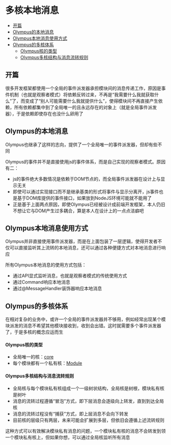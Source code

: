 # 多核本地消息

- [开篇](#开篇)
- [Olympus的本地消息](#olympus的本地消息)
- [Olympus本地消息使用方式](#olympus本地消息使用方式)
- [Olympus的多核体系](#olympus的多核体系)
    - [Olympus核的类型](#olympus核的类型)
    - [Olympus多核结构与消息流转规则](#olympus多核结构与消息流转规则)

## 开篇

很多开发框架都使用一个全局的事件派发器承担模块间的消息传递工作，原因是事件机制（也就是观察者模式）将依赖反转过来，不再是“我需要什么我就获取什么”了，而变成了“别人可能需要什么我就提供什么”，使得模块间不再直接产生依赖，所有依赖都集中到了全局唯一的且永远存在的对象上（就是全局事件派发器），于是依赖即使存在也没什么卵用了

## Olympus的本地消息

Olympus也继承了这样的志向，提供了一个全局唯一的事件派发器，但却有些不同

Olympus的事件并不是直接使用js的事件体系，而是自己实现的观察者模式。原因有二：

- js的事件绝大多数情况是依赖于DOM节点的，而全局事件派发器在设计上与显示无关
- 即使可以通过实现接口而不是继承基类的形式将事件与显示分离开，js事件也是基于DOM库提供的事件接口，如果放到NodeJS环境可能就不能用了
- 正是基于上面两点原因，即使Olympus已经被设计成前端开发框架，本人仍旧不想让它与DOM产生过多耦合，算是本人在设计上的一点点洁癖吧

## Olympus本地消息使用方式

Olympus并非直接使用事件派发器，而是在上面包装了一层逻辑，使得开发者不仅可以直接监听其上流转的本地消息，还可以通过各种便捷方式对本地消息进行响应

所有Olympus本地消息的使用方式包括：

- 通过API显式监听消息，也就是观察者模式的传统使用方式
- 通过Command响应本地消息
- 通过@MessageHandler装饰器响应本地消息

## Olympus的多核体系

在相对复杂的业务中，或许一个全局的事件派发器并不够用，例如经常出现某个模块派发的消息不希望其他模块接收到，收到会出错。这时就需要多个事件派发器了，于是多核的概念应运而生

#### Olympus核的类型

- 全局唯一的核：[core](https://htmlpreview.github.io/?https://raw.githubusercontent.com/Raykid/Olympus/master/trunk/docs/classes/_core_core_.core.html)
- 每个模块都有一个私有核：[Module](https://htmlpreview.github.io/?https://raw.githubusercontent.com/Raykid/Olympus/master/trunk/docs/classes/_engine_module_module_.module.html)

#### Olympus多核结构与消息流转规则

- 全局核与每个模块私有核组成一个一级树状结构，全局核是树根，模块私有核是树叶
- 消息的流转过程遵循“冒泡”方式，即下层消息会逐级向上转发，直到到达全局核
- 消息的流转过程没有“捕获”方式，即上层消息不会向下转发
- 目前核的层级只有两层，未来可能会扩展到多层，但依旧会遵循上述流转规则

这种方式可以有效解决模块私有消息的问题，一个模块私有核的消息不会转发到领一个模块私有核上，但如果你想，可以通过全局核监听所有消息